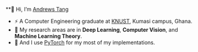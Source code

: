 **👋 Hi, I’m [Andrews Tang]((https://www.linkedin.com/in/andrews-tang7225/))
- :zap: A Computer Engineering graduate at [KNUST](https://www.knust.edu.gh/), Kumasi campus, Ghana.
- 👀 My research areas are in **Deep Learning**, **Computer Vision**, and **Machine Learning Theory**.
- 🌱 And I use [PyTorch](https://pytorch.org/get-started/locally/) for my most of my implementations.
<!-- - 📫 How to reach me :  -->

<!---
atang277/atang277 is a ✨ special ✨ repository because its `README.md` (this file) appears on your GitHub profile.
You can click the Preview link to take a look at your changes.
--->
